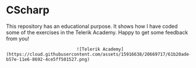 # CScharp

This repository has an educational purpose. It shows how I have coded some of the exercises in the Telerik Academy. Happy to get some feedback from you!

                               ![Telerik Academy](https://cloud.githubusercontent.com/assets/15916638/20669717/61b20ade-b57e-11e6-8692-4ce5ff501527.png)